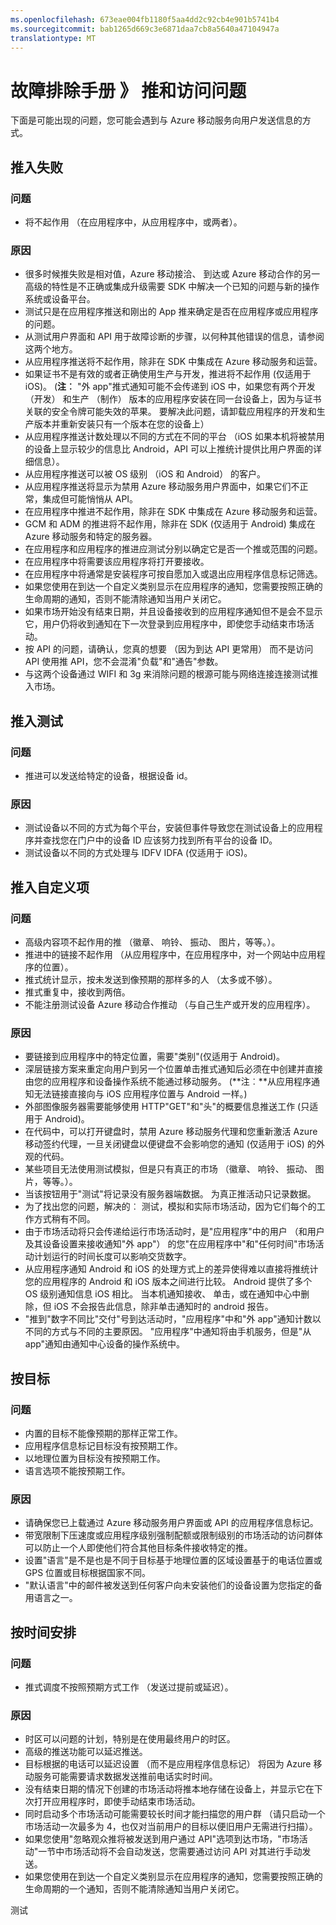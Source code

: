```yaml
---
ms.openlocfilehash: 673eae004fb1180f5aa4dd2c92cb4e901b5741b4
ms.sourcegitcommit: bab1265d669c3e6871daa7cb8a5640a47104947a
translationtype: MT
---
```

<properties 
   pageTitle="故障排除指南-推/到达的 azure 移动服务" 
   description="Azure 移动服务的用户交互和通知问题疑难解答" 
   services="mobile-engagement" 
   documentationCenter="" 
   authors="piyushjo" 
   manager="dwrede" 
   editor=""/>

<tags
   ms.service="mobile-engagement"
   ms.devlang="na"
   ms.topic="article"
   ms.tgt_pltfrm="mobile-multiple"
   ms.workload="mobile" 
   ms.date="06/18/2015"
   ms.author="piyushjo"/>

# 故障排除手册 》 推和访问问题

下面是可能出现的问题，您可能会遇到与 Azure 移动服务向用户发送信息的方式。
 
## 推入失败

### 问题
- 将不起作用 （在应用程序中，从应用程序中，或两者）。

### 原因
- 很多时候推失败是相对值，Azure 移动接洽、 到达或 Azure 移动合作的另一高级的特性是不正确或集成升级需要 SDK 中解决一个已知的问题与新的操作系统或设备平台。
- 测试只是在应用程序推送和刚出的 App 推来确定是否在应用程序或应用程序的问题。
- 从测试用户界面和 API 用于故障诊断的步骤，以何种其他错误的信息，请参阅这两个地方。
- 从应用程序推送将不起作用，除非在 SDK 中集成在 Azure 移动服务和运营。
- 如果证书不是有效的或者正确使用生产与开发，推进将不起作用 (仅适用于 iOS)。 (**注︰** "外 app"推式通知可能不会传递到 iOS 中，如果您有两个开发 （开发） 和生产 （制作） 版本的应用程序安装在同一台设备上，因为与证书关联的安全令牌可能失效的苹果。 要解决此问题，请卸载应用程序的开发和生产版本并重新安装只有一个版本在您的设备上）
- 从应用程序推送计数处理以不同的方式在不同的平台 （iOS 如果本机将被禁用的设备上显示较少的信息比 Android，API 可以上推统计提供比用户界面的详细信息）。
- 从应用程序推送可以被 OS 级别 （iOS 和 Android） 的客户。
- 从应用程序推送将显示为禁用 Azure 移动服务用户界面中，如果它们不正常，集成但可能悄悄从 API。
- 在应用程序中推进不起作用，除非在 SDK 中集成在 Azure 移动服务和运营。
- GCM 和 ADM 的推进将不起作用，除非在 SDK (仅适用于 Android) 集成在 Azure 移动服务和特定的服务器。
- 在应用程序和应用程序的推进应测试分别以确定它是否一个推或范围的问题。
- 在应用程序中将需要该应用程序将打开要接收。
- 在应用程序中将通常是安装程序可按自愿加入或退出应用程序信息标记筛选。
- 如果您使用在到达一个自定义类别显示在应用程序的通知，您需要按照正确的生命周期的通知，否则不能清除通知当用户关闭它。
- 如果市场开始没有结束日期，并且设备接收到的应用程序通知但不是会不显示它，用户仍将收到通知在下一次登录到应用程序中，即使您手动结束市场活动。
- 按 API 的问题，请确认，您真的想要 （因为到达 API 更常用） 而不是访问 API 使用推 API，您不会混淆"负载"和"通告"参数。
- 与这两个设备通过 WIFI 和 3g 来消除问题的根源可能与网络连接连接测试推入市场。

## 推入测试

### 问题
- 推进可以发送给特定的设备，根据设备 id。

### 原因

- 测试设备以不同的方式为每个平台，安装但事件导致您在测试设备上的应用程序并查找您在门户中的设备 ID 应该努力找到所有平台的设备 ID。
- 测试设备以不同的方式处理与 IDFV IDFA (仅适用于 iOS)。


## 推入自定义项

### 问题
- 高级内容项不起作用的推 （徽章、 响铃、 振动、 图片，等等。）。
- 推进中的链接不起作用 （从应用程序中，在应用程序中，对一个网站中应用程序的位置）。
- 推式统计显示，按未发送到像预期的那样多的人 （太多或不够）。
- 推式重复中，接收到两倍。
- 不能注册测试设备 Azure 移动合作推动 （与自己生产或开发的应用程序）。

### 原因

- 要链接到应用程序中的特定位置，需要"类别"(仅适用于 Android)。
- 深层链接方案来重定向用户到另一个位置单击推式通知后必须在中创建并直接由您的应用程序和设备操作系统不能通过移动服务。 (**注︰**从应用程序通知无法链接直接向与 iOS 应用程序位置与 Android 一样。)
- 外部图像服务器需要能够使用 HTTP"GET"和"头"的概要信息推送工作 (只适用于 Android)。
- 在代码中，可以打开键盘时，禁用 Azure 移动服务代理和您重新激活 Azure 移动签约代理，一旦关闭键盘以便键盘不会影响您的通知 (仅适用于 iOS) 的外观的代码。
- 某些项目无法使用测试模拟，但是只有真正的市场 （徽章、 响铃、 振动、 图片，等等。）。
- 当该按钮用于"测试"将记录没有服务器端数据。 为真正推活动只记录数据。
- 为了找出您的问题，解决的︰ 测试，模拟和实际市场活动，因为它们每个的工作方式稍有不同。
- 由于市场活动将只会传递给运行市场活动时，是"应用程序"中的用户 （和用户及其设备设置来接收通知"外 app"） 的您"在应用程序中"和"任何时间"市场活动计划运行的时间长度可以影响交货数字。
- 从应用程序通知 Android 和 iOS 的处理方式上的差异使得难以直接将推统计您的应用程序的 Android 和 iOS 版本之间进行比较。 Android 提供了多个 OS 级别通知信息 iOS 相比。 当本机通知接收、 单击，或在通知中心中删除，但 iOS 不会报告此信息，除非单击通知时的 android 报告。 
- "推到"数字不同比"交付"号到达活动时，"应用程序"中和"外 app"通知计数以不同的方式与不同的主要原因。 "应用程序"中通知将由手机服务，但是"从 app"通知由通知中心设备的操作系统中。

## 按目标

### 问题
- 内置的目标不能像预期的那样正常工作。
- 应用程序信息标记目标没有按预期工作。
- 以地理位置为目标没有按预期工作。
- 语言选项不能按预期工作。

### 原因

- 请确保您已上载通过 Azure 移动服务用户界面或 API 的应用程序信息标记。
- 带宽限制下压速度或应用程序级别强制配额或限制级别的市场活动的访问群体可以防止一个人即使他们符合其他目标条件接收特定的推。 
- 设置"语言"是不是也是不同于目标基于地理位置的区域设置基于的电话位置或 GPS 位置或目标根据国家不同。
- "默认语言"中的邮件被发送到任何客户向未安装他们的设备设置为您指定的备用语言之一。


## 按时间安排

### 问题
- 推式调度不按照预期方式工作 （发送过提前或延迟）。

### 原因

- 时区可以问题的计划，特别是在使用最终用户的时区。
- 高级的推送功能可以延迟推送。
- 目标根据的电话可以延迟设置 （而不是应用程序信息标记） 将因为 Azure 移动服务可能需要请求数据发送推前电话实时时间。
- 没有结束日期的情况下创建的市场活动将推本地存储在设备上，并显示它在下次打开应用程序时，即使手动结束市场活动。
- 同时启动多个市场活动可能需要较长时间才能扫描您的用户群 （请只启动一个市场活动一次最多为 4，也仅对当前用户的目标以便旧用户无需进行扫描）。
- 如果您使用"忽略观众推将被发送到用户通过 API"选项到达市场，"市场活动"一节中市场活动将不会自动发送，您需要通过访问 API 对其进行手动发送。
- 如果您使用在到达一个自定义类别显示在应用程序的通知，您需要按照正确的生命周期的一个通知，否则不能清除通知当用户关闭它。

 
测试
